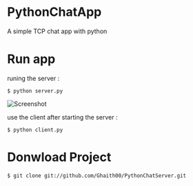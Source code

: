 # PythonChatApp
A simple TCP chat app with python
# Run app
runing the server :
    
    $ python server.py 
![Screenshot](http://i.imgur.com/GLgP6Eu.png)

use the client after starting the server :
    
    $ python client.py 
# Donwload Project 
    
    $ git clone git://github.com/Ghaith00/PythonChatServer.git

